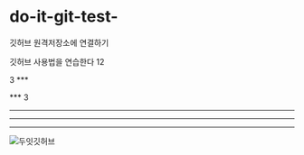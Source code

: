 # do-it-git-test-
깃허브 원격저장소에 연결하기

깃허브 사용법을 연습한다
12

3  ***

***  3

***

* * *

---


![두잇깃허브](./imagedirectory2/1.jpg)
